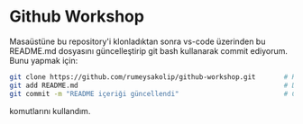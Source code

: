 # Github Workshop

Masaüstüne bu repository'i klonladıktan sonra vs-code üzerinden bu README.md dosyasını güncelleştirip git bash kullanarak commit ediyorum. Bunu yapmak için:

```bash
git clone https://github.com/rumeysakolip/github-workshop.git       # Klonla
git add README.md                                                   # Dosyayı stage et
git commit -m "README içeriği güncellendi"                          # Commit yap
```

komutlarını kullandım.  
